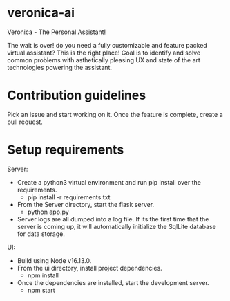 # veronica-ai
Veronica - The Personal Assistant!

The wait is over! do you need a fully customizable and feature packed virtual assistant? This is the right place! Goal is to identify and solve common problems with asthetically pleasing UX and state of the art technologies powering the assistant.

# Contribution guidelines

Pick an issue and start working on it. Once the feature is complete, create a pull request.

# Setup requirements

Server:
  * Create a python3 virtual environment and run pip install over the requirements.
    * pip install -r requirements.txt
  * From the Server directory, start the flask server.
    * python app.py  
  * Server logs are all dumped into a log file. If its the first time that the server is coming up, it will automatically initialize the SqlLite database for data storage.  

UI:

  * Build using Node v16.13.0.
  * From the ui directory, install project dependencies.
    * npm install
  * Once the dependencies are installed, start the development server.
    * npm start 
